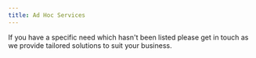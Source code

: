 ```yaml
---
title: Ad Hoc Services
---
```

If you have a specific need which hasn't been listed please get in touch as we provide tailored solutions to suit your business.
